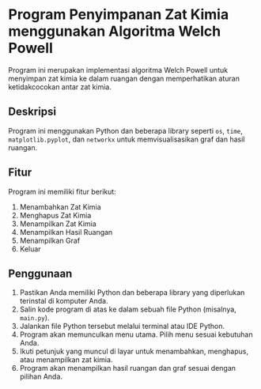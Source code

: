 # Program Penyimpanan Zat Kimia menggunakan Algoritma Welch Powell

Program ini merupakan implementasi algoritma Welch Powell untuk menyimpan zat kimia ke dalam ruangan dengan memperhatikan aturan ketidakcocokan antar zat kimia.

## Deskripsi

Program ini menggunakan Python dan beberapa library seperti `os`, `time`, `matplotlib.pyplot`, dan `networkx` untuk memvisualisasikan graf dan hasil ruangan.

## Fitur

Program ini memiliki fitur berikut:

1. Menambahkan Zat Kimia
2. Menghapus Zat Kimia
3. Menampilkan Zat Kimia
4. Menampilkan Hasil Ruangan
5. Menampilkan Graf
6. Keluar

## Penggunaan

1. Pastikan Anda memiliki Python dan beberapa library yang diperlukan terinstal di komputer Anda.
2. Salin kode program di atas ke dalam sebuah file Python (misalnya, `main.py`).
3. Jalankan file Python tersebut melalui terminal atau IDE Python.
4. Program akan memunculkan menu utama. Pilih menu sesuai kebutuhan Anda.
5. Ikuti petunjuk yang muncul di layar untuk menambahkan, menghapus, atau menampilkan zat kimia.
6. Program akan menampilkan hasil ruangan dan graf sesuai dengan pilihan Anda.




